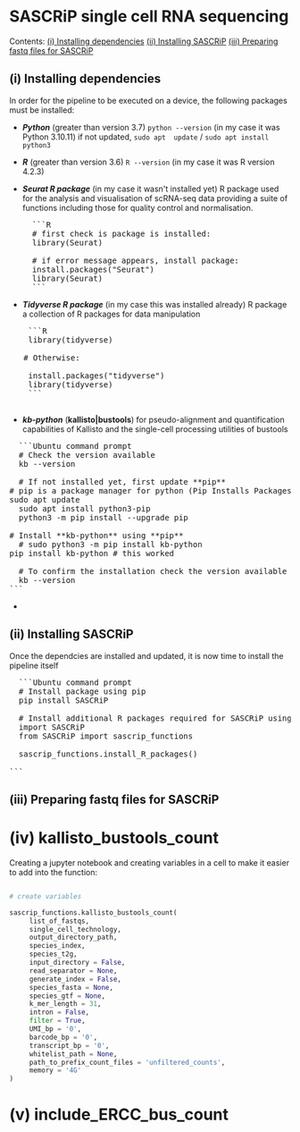 # SASCRiP single cell RNA sequencing 
Contents: 
[(i) Installing dependencies](#section-1) 
[(ii) Installing SASCRiP](#section-2) 
[(iii) Preparing fastq files for SASCRiP](#section-3)



## (i) Installing dependencies 
In order for the pipeline to be executed on a device, the following packages must be installed:
+ ***Python*** (greater than version 3.7)
``` python --version ``` (in my case it was Python 3.10.11) if not updated, ``` sudo apt  update ``` / ``` sudo apt install python3 ```
+ ***R*** (greater than version 3.6) ``` R --version ``` (in my case it was R version 4.2.3)
+ ***Seurat R package*** (in my case it wasn't installed yet) R package used for the analysis and visualisation of scRNA-seq data providing a suite of functions including those for quality control and normalisation.
  <pre>
    ```R
    # first check is package is installed:
    library(Seurat)

    # if error message appears, install package: 
    install.packages("Seurat")
    library(Seurat)
    ```
  </pre>
  
+ ***Tidyverse R package*** (in my case this was installed already) R package a collection of R packages for data manipulation
 <pre>
    ```R
    library(tidyverse)
   
   # Otherwise:
   
    install.packages("tidyverse")
    library(tidyverse)
    ```
  </pre>
  
+ ***kb-python*** (**kallisto|bustools**) for pseudo-alignment and quantification capabilities of Kallisto and the single-cell processing utilities of bustools
<pre>
  ```Ubuntu command prompt
  # Check the version available 
  kb --version 

  # If not installed yet, first update **pip** 
# pip is a package manager for python (Pip Installs Packages)
sudo apt update
  sudo apt install python3-pip
  python3 -m pip install --upgrade pip
  
# Install **kb-python** using **pip** 
  # sudo python3 -m pip install kb-python
pip install kb-python # this worked 
  
  # To confirm the installation check the version available 
  kb --version 
```
</pre>
-

## (ii) Installing SASCRiP  
Once the dependcies are installed and updated, it is now time to install the pipeline itself 
<pre>
  ```Ubuntu command prompt
  # Install package using pip
  pip install SASCRiP 

  # Install additional R packages required for SASCRiP using the function 'install_R_packages'
  import SASCRiP 
  from SASCRiP import sascrip_functions 

  sascrip_functions.install_R_packages()
  
```
</pre>

## (iii) Preparing fastq files for SASCRiP 

# (iv) kallisto_bustools_count
Creating a jupyter notebook and creating variables in a cell to make it easier to add into the function:

```python

# create variables 

sascrip_functions.kallisto_bustools_count(
     list_of_fastqs,
     single_cell_technology,
     output_directory_path,
     species_index,
     species_t2g,
     input_directory = False,
     read_separator = None,
     generate_index = False,
     species_fasta = None,
     species_gtf = None,
     k_mer_length = 31,
     intron = False,
     filter = True,
     UMI_bp = '0',
     barcode_bp = '0',
     transcript_bp = '0',
     whitelist_path = None,
     path_to_prefix_count_files = 'unfiltered_counts',
     memory = '4G'
)

```

# (v) include_ERCC_bus_count






